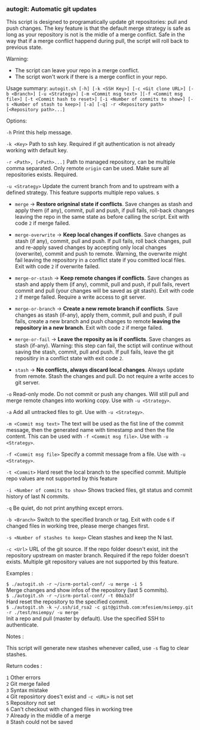 ### autogit: Automatic git updates

This script is designed to programatically update git repositories: pull and push changes. The key feature is that the default merge  strategy is safe as long as your repository is not is the midle of a merge conflict. Safe in the way that if a merge conflict happend during pull, the script will roll back to previous state.
        
Warning: 
- The script can leave your repo in a merge conflict.
- The script won't work if there is a merge conflict in your repo.

Usage summary: `autogit.sh [-h] [-k <SSH Key>] [-c <Git clone URL>] [-b <Branch>] [-u <Strategy>] [-m <Commit msg text> ][-f <Commit msg file>] [-t <Commit hash to reset>] [-i <Number of commits to show>] [-s <Number of stash to keep>] [-a] [-q] -r <Repository path> [<Repository path>...]`

Options:

`-h`      Print this help message.

`-k <Key>`    Path to ssh key. Required if git authentication is not already working with default key.

`-r <Path>, [<Path>...]`  Path to managed repository, can be multiple comma separated. Only remote `origin` can be used. Make sure all repositories exists. Required.

`-u <Strategy>`   Update the current branch from and to upstream with a defined strategy. This feature supports multiple repo values.
s
- `merge` -> **Restore origninal state if conflicts**. Save changes as stash and apply them (if any), commit, pull and push, if pull fails, roll-back changes leaving the repo in the same state as before calling the script. Exit with code `2` if merge failed.

- `merge-overwrite` -> **Keep local changes if conflicts**. Save changes as stash (if any), commit, pull and push. If pull fails, roll back changes, pull and re-apply saved changes by accepting only local changes (overwrite), commit and push to remote. Warning, the overwrite might fail leaving the repository in a conflict state if you comitted local files. Exit with code `2` if overwrite failed.

- `merge-or-stash` -> **Keep remote changes if conflicts**. Save changes as stash and apply them (if any), commit, pull and push, if pull fails, revert commit and pull (your changes will be saved as git stash). Exit with code `2` if merge failed. Require a write access to git server.    

- `merge-or-branch` -> **Create a new remote branch if conflicts**. Save changes as stash (if-any), apply them, commit, pull and push, if pull fails, create a new branch and push changes to remote **leaving the repository in a new branch**. Exit with code `2` if merge failed.

- `merge-or-fail` -> **Leave the reposity as is if conflicts**. Save changes as stash (if-any). Warning: this step can fail, the sctipt will continue without saving the stash, commit, pull and push. If pull fails, leave the git repositiry in a conflict state with exit code `2`.

- `stash` -> **No conflicts, always discard local changes**. Always update from remote. Stash the changes and pull. Do not require a write acces to git server.

`-o`    Read-only mode. Do not commit or push any changes. Will still pull and merge remote changes into working copy. Use with `-u <Strategy>`.

`-a`  Add all untracked files to git. Use with `-u <Strategy>`.

`-m <Commit msg text>`    The text will be used as the fist line of the commit message, then the generated name with timestamp and then the file content. This can be used with `-f <Commit msg file>`. Use with `-u <Strategy>`.

`-f <Commit msg file>`    Specify a commit message from a file. Use with `-u <Strategy>`.

`-t <Commit>` Hard reset the local branch to the specified commit. Multiple repo values are not supported by this feature

`-i <Number of commits to show>`  Shows tracked files, git status and commit history of last N commits.

`-q`      Be quiet, do not print anything except errors.

`-b <Branch>` Switch to the specified branch or tag. Exit with code `6` if changed files in working tree, please merge changes first.

`-s <Number of stashes to keep>`  Clean stashes and keep the N last.

`-c <Url>`    URL of the git source. If the repo folder doesn't exist, init the repository upstream on master branch.  Required if the repo folder doesn't exists. Multiple git repository values are not supported by this feature.

Examples : 

`$ ./autogit.sh -r ~/isrm-portal-conf/ -u merge -i 5`  
Merge changes and show infos of the repository (last 5 commits).  
`$ ./autogit.sh -r ~/isrm-portal-conf/ -t 00a3a3f`  
Hard reset the repository to the specified commit.  
`$ ./autogit.sh -k ~/.ssh/id_rsa2 -c git@github.com:mfesiem/msiempy.git -r ./test/msiempy/ -u merge`  
Init a repo and pull (master by default). Use the specified SSH to authenticate.  

Notes :

This script will generate new stashes whenever called, use `-s` flag to clear stashes.

Return codes : 

`1` Other errors  
`2` Git merge failed  
`3` Syntax mistake  
`4` Git reposirtory does't exist and `-c <URL>` is not set  
`5` Repository not set  
`6` Can't checkout with changed files in working tree  
`7` Already in the middle of a merge  
`8` Stash could not be saved  
 
